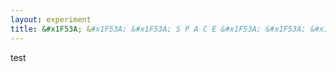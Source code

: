 ```yaml
---
layout: experiment
title: &#x1F53A; &#x1F53A; &#x1F53A; S P A C E &#x1F53A; &#x1F53A; &#x1F53A;
---
```


test